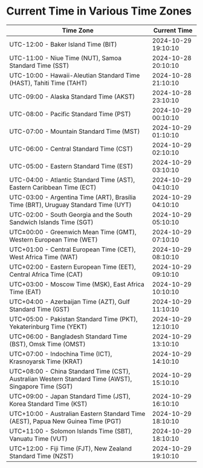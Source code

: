 # Current Time in Various Time Zones

| Time Zone | Current Time |
|-----------|--------------|
| UTC-12:00 - Baker Island Time (BIT) | 2024-10-29 19:10:10 |
| UTC-11:00 - Niue Time (NUT), Samoa Standard Time (SST) | 2024-10-28 20:10:10 |
| UTC-10:00 - Hawaii-Aleutian Standard Time (HAST), Tahiti Time (TAHT) | 2024-10-28 21:10:10 |
| UTC-09:00 - Alaska Standard Time (AKST) | 2024-10-28 23:10:10 |
| UTC-08:00 - Pacific Standard Time (PST) | 2024-10-29 00:10:10 |
| UTC-07:00 - Mountain Standard Time (MST) | 2024-10-29 01:10:10 |
| UTC-06:00 - Central Standard Time (CST) | 2024-10-29 02:10:10 |
| UTC-05:00 - Eastern Standard Time (EST) | 2024-10-29 03:10:10 |
| UTC-04:00 - Atlantic Standard Time (AST), Eastern Caribbean Time (ECT) | 2024-10-29 04:10:10 |
| UTC-03:00 - Argentina Time (ART), Brasília Time (BRT), Uruguay Standard Time (UYT) | 2024-10-29 04:10:10 |
| UTC-02:00 - South Georgia and the South Sandwich Islands Time (SGT) | 2024-10-29 05:10:10 |
| UTC±00:00 - Greenwich Mean Time (GMT), Western European Time (WET) | 2024-10-29 07:10:10 |
| UTC+01:00 - Central European Time (CET), West Africa Time (WAT) | 2024-10-29 08:10:10 |
| UTC+02:00 - Eastern European Time (EET), Central Africa Time (CAT) | 2024-10-29 09:10:10 |
| UTC+03:00 - Moscow Time (MSK), East Africa Time (EAT) | 2024-10-29 10:10:10 |
| UTC+04:00 - Azerbaijan Time (AZT), Gulf Standard Time (GST) | 2024-10-29 11:10:10 |
| UTC+05:00 - Pakistan Standard Time (PKT), Yekaterinburg Time (YEKT) | 2024-10-29 12:10:10 |
| UTC+06:00 - Bangladesh Standard Time (BST), Omsk Time (OMST) | 2024-10-29 13:10:10 |
| UTC+07:00 - Indochina Time (ICT), Krasnoyarsk Time (KRAT) | 2024-10-29 14:10:10 |
| UTC+08:00 - China Standard Time (CST), Australian Western Standard Time (AWST), Singapore Time (SGT) | 2024-10-29 15:10:10 |
| UTC+09:00 - Japan Standard Time (JST), Korea Standard Time (KST) | 2024-10-29 16:10:10 |
| UTC+10:00 - Australian Eastern Standard Time (AEST), Papua New Guinea Time (PGT) | 2024-10-29 18:10:10 |
| UTC+11:00 - Solomon Islands Time (SBT), Vanuatu Time (VUT) | 2024-10-29 18:10:10 |
| UTC+12:00 - Fiji Time (FJT), New Zealand Standard Time (NZST) | 2024-10-29 19:10:10 |
